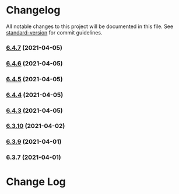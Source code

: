 # Changelog

All notable changes to this project will be documented in this file. See [standard-version](https://github.com/conventional-changelog/standard-version) for commit guidelines.

### [6.4.7](https://github.com/wheelroom/wheelroom/compare/@wheelroom/gatsby-starter@6.4.6...@wheelroom/gatsby-starter@6.4.7) (2021-04-05)

### [6.4.6](https://github.com/wheelroom/wheelroom/compare/@wheelroom/gatsby-starter@6.4.5...@wheelroom/gatsby-starter@6.4.6) (2021-04-05)

### [6.4.5](https://github.com/wheelroom/wheelroom/compare/@wheelroom/gatsby-starter@6.4.4...@wheelroom/gatsby-starter@6.4.5) (2021-04-05)

### [6.4.4](https://github.com/wheelroom/wheelroom/compare/@wheelroom/gatsby-starter@6.4.3...@wheelroom/gatsby-starter@6.4.4) (2021-04-05)

### [6.4.3](https://github.com/wheelroom/wheelroom/compare/@wheelroom/gatsby-starter@6.3.10...@wheelroom/gatsby-starter@6.4.3) (2021-04-05)

### [6.3.10](https://github.com/wheelroom/wheelroom/compare/@wheelroom/gatsby-starter@6.3.9...@wheelroom/gatsby-starter@6.3.10) (2021-04-02)

### [6.3.9](https://github.com/wheelroom/wheelroom/compare/@wheelroom/gatsby-starter@6.3.7...@wheelroom/gatsby-starter@6.3.9) (2021-04-01)

### 6.3.7 (2021-04-01)

# Change Log

